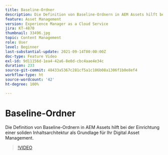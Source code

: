 ```yaml
---
title: Baseline-Ordner
description: Die Definition von Baseline-Ordnern in AEM Assets hilft bei der Einrichtung einer soliden Inhaltsarchitektur als Grundlage für Ihr Digital Asset Management.
feature: Asset Management
version: Experience Manager as a Cloud Service
jira: KT-4870
thumbnail: 33496.jpg
topic: Content Management
role: User
level: Beginner
last-substantial-update: 2021-09-14T00:00:00Z
doc-type: Feature Video
exl-id: 9d11156d-1ea4-42a6-8e0d-cbc4aae4e34c
duration: 233
source-git-commit: 48433a5367c281cf5a1c106b08a1306f1b0e8ef4
workflow-type: ht
source-wordcount: '42'
ht-degree: 100%

---
```


# Baseline-Ordner

Die Definition von Baseline-Ordnern in AEM Assets hilft bei der Einrichtung einer soliden Inhaltsarchitektur als Grundlage für Ihr Digital Asset Management.

>[!VIDEO](https://video.tv.adobe.com/v/37329?quality=12&learn=on&captions=ger)
